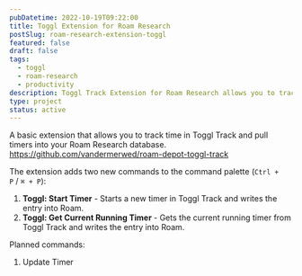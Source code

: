 ```yaml
---
pubDatetime: 2022-10-19T09:22:00
title: Toggl Extension for Roam Research
postSlug: roam-research-extension-toggl
featured: false
draft: false
tags:
  - toggl
  - roam-research
  - productivity
description: Toggl Track Extension for Roam Research allows you to track time in Toggl Track and pull timers into your Roam Research database.
type: project
status: active
---
```


A basic extension that allows you to track time in Toggl Track and pull timers into your Roam Research database.
https://github.com/vandermerwed/roam-depot-toggl-track

The extension adds two new commands to the command palette (`Ctrl + P` / `⌘ + P`):

1. **Toggl: Start Timer** - Starts a new timer in Toggl Track and writes the entry into Roam.
2. **Toggl: Get Current Running Timer** - Gets the current running timer from Toggl Track and writes the entry into Roam.

Planned commands:

1. Update Timer
